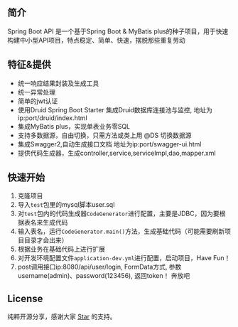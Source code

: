 ## 简介
Spring Boot API 是一个基于Spring Boot & MyBatis plus的种子项目，用于快速构建中小型API项目，特点稳定、简单、快速，摆脱那些重复劳动

## 特征&提供
- 统一响应结果封装及生成工具
- 统一异常处理
- 简单的jwt认证
- 使用Druid Spring Boot Starter 集成Druid数据库连接池与监控, 地址为ip:port/druid/index.html
- 集成MyBatis plus，实现单表业务零SQL
- 支持多数据源，自由切换，只需方法或类上用 @DS 切换数据源
- 集成Swagger2,自动生成接口文档 地址为ip:port/swagger-ui.html
- 提供代码生成器，生成controller,service,serviceImpl,dao,mapper.xml
 
## 快速开始
1. 克隆项目
2. 导入```test```包里的mysql脚本user.sql
3. 对```test```包内的代码生成器```CodeGenerator```进行配置，主要是JDBC，因为要根据表名来生成代码
4. 输入表名，运行```CodeGenerator.main()```方法，生成基础代码（可能需要刷新项目目录才会出来）
5. 根据业务在基础代码上进行扩展
6. 对开发环境配置文件```application-dev.yml```进行配置，启动项目，Have Fun！
7. post调用接口ip:8080/api/user/login, FormData方式, 参数username(admin)、password(123456), 返回token！ 奔放吧

## License
纯粹开源分享，感谢大家 [Star](https://github.com/aitangbao/springboot-api) 的支持。